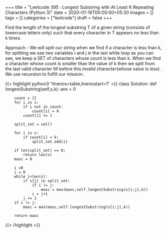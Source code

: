 +++
title = "Leetcode 395 : Longest Substring with At Least K Repeating Characters (Python 3)"
date = 2020-01-16T00:00:00+05:30
images = []
tags = []
categories = ["leetcode"]
draft = false
+++

Find the length of the longest substring T of a given string (consists of lowercase letters only) such that every character in T appears no less than k times.

Approach -  We will split our string when we find if a character is less than k, for splitting we use two variables i and j in the last while loop as you can see, we keep a SET of characters whose count is less than k. When we find a character whose count is smaller than the value of k then we split from the last valid character till before this invalid character(whose value is less) . We use recursion to fulfill our mission.
       
{{< highlight python3 "linenos=table,linenostart=1" >}}
class Solution:
    def longestSubstring(self,s,k):
        ans = 0

        count = {}
        for i in s:
            if i not in count:
                count[i] = 0
            count[i] += 1

        split_set = set()

        for i in s:
            if count[i] < k:
                split_set.add(i)

        if len(split_set) == 0:
            return len(s)
        maxc = 0

        i =0
        j = 0
        while j<len(s):
            if s[j] in split_set:
                if i != j:
                    maxc = max(maxc,self.longestSubstring(s[i:j],k))
                i = j+1
            j += 1
        if i != j:
            maxc = max(maxc,self.longestSubstring(s[i:j],k))

        return maxc
        
{{< /highlight >}}